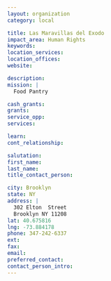 ```yaml
---
layout: organization
category: local

title: Las Maravillas del Exodo
impact_area: Human Rights
keywords: 
location_services: 
location_offices: 
website: 

description: 
mission: |
  Food Pantry

cash_grants: 
grants: 
service_opp: 
services: 

learn: 
cont_relationship: 

salutation: 
first_name: 
last_name: 
title_contact_person: 

city: Brooklyn
state: NY
address: |
  302 Elton  Street     
  Brooklyn NY 11208
lat: 40.675816
lng: -73.884178
phone: 347-242-6337
ext: 
fax: 
email: 
preferred_contact: 
contact_person_intro: 
---
```


